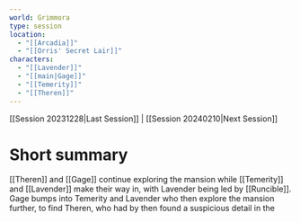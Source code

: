 ```yaml
---
world: Grimmora
type: session
location:
  - "[[Arcadia]]"
  - "[[Orris' Secret Lair]]"
characters:
  - "[[Lavender]]"
  - "[[main|Gage]]"
  - "[[Temerity]]"
  - "[[Theren]]"
---
```

 [[Session 20231228|Last Session]] | [[Session 20240210|Next Session]]
# Short summary
[[Theren]] and [[Gage]] continue exploring the mansion while [[Temerity]] and [[Lavender]] make their way in, with Lavender being led by [[Runcible]]. Gage bumps into Temerity and Lavender who then explore the mansion further, to find Theren, who had by then found a suspicious detail in the 